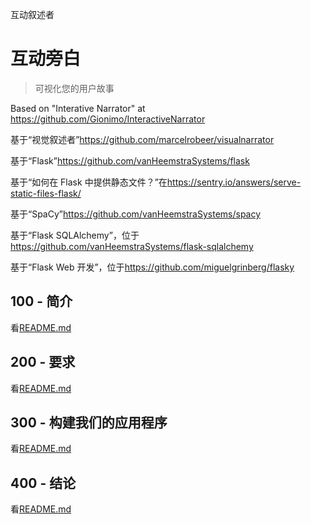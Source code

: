 互动叙述者

# 互动旁白

> 可视化您的用户故事

Based on "Interative Narrator" at <https://github.com/Gionimo/InteractiveNarrator>

基于“视觉叙述者”<https://github.com/marcelrobeer/visualnarrator>

基于“Flask”<https://github.com/vanHeemstraSystems/flask>

基于“如何在 Flask 中提供静态文件？”在<https://sentry.io/answers/serve-static-files-flask/>

基于“SpaCy”<https://github.com/vanHeemstraSystems/spacy>

基于“Flask SQLAlchemy”，位于<https://github.com/vanHeemstraSystems/flask-sqlalchemy>

基于“Flask Web 开发”，位于<https://github.com/miguelgrinberg/flasky>

## 100 - 简介

看[README.md](./100/README.md)

## 200 - 要求

看[README.md](./200/README.md)

## 300 - 构建我们的应用程序

看[README.md](./300/README.md)

## 400 - 结论

看[README.md](./400/README.md)
